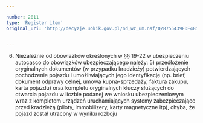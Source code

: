 ```yaml
---

number: 2011
type: 'Register item'
original_uri: 'http://decyzje.uokik.gov.pl/nd_wz_um.nsf/0/8755439FDE4857B5C1257791003578AB?OpenDocument'


---
```


6. Niezależnie od obowiazków  określonych w §§ 19-22 w ubezpieczeniu autocasco do obowiązków ubezpieczającego należy: 
                                                                                                       5) przedłożenie oryginalnych dokumentów (w przypadku kradzieży) potwierdzających pochodzenie pojazdu i umożliwiających jego identyfikację (np. brief, dokument odprawy celnej, umowa kupna-sprzedaży, faktura zakupu, karta pojazdu) oraz kompletu oryginalnych kluczy służących do otwarcia pojazdu w liczbie podanej we wniosku ubezpieczeniowym wraz z kompletem urządzeń uruchamiających systemy zabezpieczające przed kradzieżą (piloty, immobilizery, karty magnetyczne itp), chyba, że pojazd został utracony w wyniku rozboju
